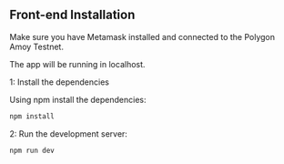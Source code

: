 ## Front-end Installation

Make sure you have Metamask installed and connected to the Polygon Amoy Testnet.

The app will be running in localhost.

1: Install the dependencies

Using npm install the dependencies:

```bash
npm install
```

2: Run the development server:

```bash
npm run dev
```

